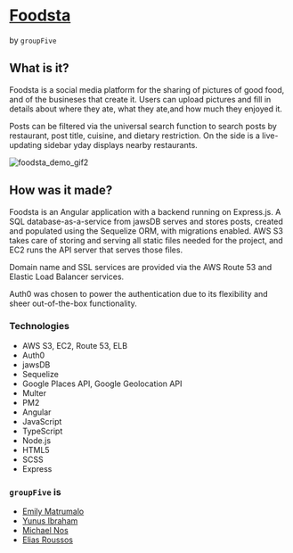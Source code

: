 # [Foodsta](https://deliciousfoodsta.com)
by `groupFive`

## What is it?

Foodsta is a social media platform for the sharing of pictures of good food, and of the busineses that create it. Users can upload pictures and fill in details about where they ate, what they ate,and how much they enjoyed it.

Posts can be filtered via the universal search function to search posts by restaurant, post title, cuisine, and dietary restriction. On the side is a live-updating sidebar yday displays nearby restaurants.

![foodsta_demo_gif2](server/readme_media/foodsta_2.gif)


## How was it made?

Foodsta is an Angular application with a backend running on Express.js. A SQL database-as-a-service from jawsDB serves and stores posts, created and populated using the Sequelize ORM, with migrations enabled. AWS S3 takes care of storing and serving all static files needed for the project, and EC2 runs the API server that serves those files.

Domain name and SSL services are provided via the AWS Route 53 and Elastic Load Balancer services.

Auth0 was chosen to power the authentication due to its flexibility and sheer out-of-the-box functionality.

### Technologies
* AWS S3, EC2, Route 53, ELB
* Auth0
* jawsDB
* Sequelize
* Google Places API, Google Geolocation API
* Multer
* PM2
* Angular
* JavaScript
* TypeScript
* Node.js
* HTML5
* SCSS
* Express

### `groupFive` is
  * [Emily Matrumalo](https://github.com/snappykiwi)
  * [Yunus Ibraham](https://github.com/Yunusib12)
  * [Michael Nos](https://github.com/mmnos)
  * [Elias Roussos](https://github.com/EliasIsaiah)



